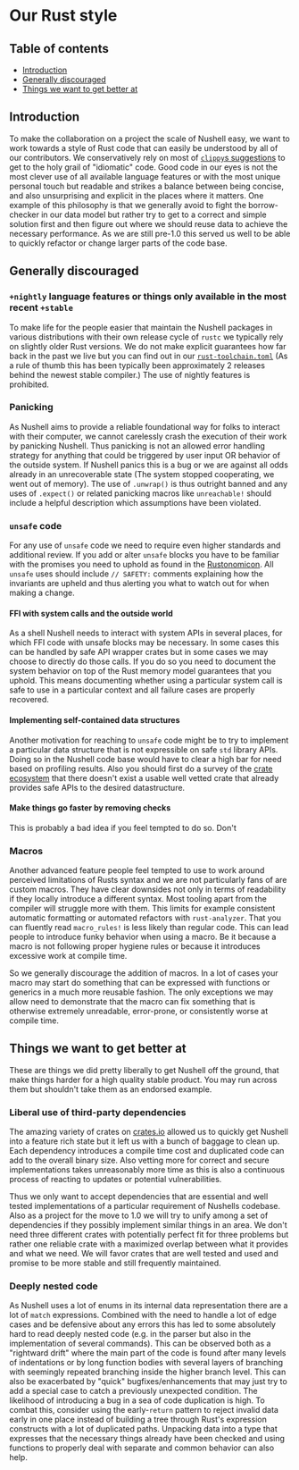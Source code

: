 # Our Rust style

## Table of contents
- [Introduction](#introduction)
- [Generally discouraged](#generally-discouraged)
- [Things we want to get better at](#things-we-want-to-get-better-at)

## Introduction
To make the collaboration on a project the scale of Nushell easy, we want to work towards a style of Rust code that can easily be understood by all of our contributors. We conservatively rely on most of [`clippy`s suggestions](https://github.com/rust-lang/rust-clippy) to get to the holy grail of "idiomatic" code. Good code in our eyes is not the most clever use of all available language features or with the most unique personal touch but readable and strikes a balance between being concise, and also unsurprising and explicit in the places where it matters.
One example of this philosophy is that we generally avoid to fight the borrow-checker in our data model but rather try to get to a correct and simple solution first and then figure out where we should reuse data to achieve the necessary performance. As we are still pre-1.0 this served us well to be able to quickly refactor or change larger parts of the code base.

## Generally discouraged
### `+nightly` language features or things only available in the most recent `+stable`
To make life for the people easier that maintain the Nushell packages in various distributions with their own release cycle of `rustc` we typically rely on slightly older Rust versions. We do not make explicit guarantees how far back in the past we live but you can find out in our [`rust-toolchain.toml`](https://github.com/nushell/nushell/blob/main/rust-toolchain.toml)
(As a rule of thumb this has been typically been approximately 2 releases behind the newest stable compiler.)
The use of nightly features is prohibited.

### Panicking
As Nushell aims to provide a reliable foundational way for folks to interact with their computer, we cannot carelessly crash the execution of their work by panicking Nushell.
Thus panicking is not an allowed error handling strategy for anything that could be triggered by user input OR behavior of the outside system. If Nushell panics this is a bug or we are against all odds already in an unrecoverable state (The system stopped cooperating, we went out of memory). The use of `.unwrap()` is thus outright banned and any uses of `.expect()` or related panicking macros like `unreachable!` should include a helpful description which assumptions have been violated.

### `unsafe` code
For any use of `unsafe` code we need to require even higher standards and additional review. If you add or alter `unsafe` blocks you have to be familiar with the promises you need to uphold as found in the [Rustonomicon](https://doc.rust-lang.org/nomicon/intro.html). All `unsafe` uses should include `// SAFETY:` comments explaining how the invariants are upheld and thus alerting you what to watch out for when making a change.
#### FFI with system calls and the outside world
As a shell Nushell needs to interact with system APIs in several places, for which FFI code with unsafe blocks may be necessary. In some cases this can be handled by safe API wrapper crates but in some cases we may choose to directly do those calls.
If you do so you need to document the system behavior on top of the Rust memory model guarantees that you uphold. This means documenting whether using a particular system call is safe to use in a particular context and all failure cases are properly recovered.
#### Implementing self-contained data structures
Another motivation for reaching to `unsafe` code might be to try to implement a particular data structure that is not expressible on safe `std` library APIs. Doing so in the Nushell code base would have to clear a high bar for need based on profiling results. Also you should first do a survey of the [crate ecosystem](https://crates.io) that there doesn't exist a usable well vetted crate that already provides safe APIs to the desired datastructure.
#### Make things go faster by removing checks
This is probably a bad idea if you feel tempted to do so. Don't
### Macros
Another advanced feature people feel tempted to use to work around perceived limitations of Rusts syntax and we are not particularly fans of are custom macros.
They have clear downsides not only in terms of readability if they locally introduce a different syntax. Most tooling apart from the compiler will struggle more with them. This limits for example consistent automatic formatting or automated refactors with `rust-analyzer`.
That you can fluently read `macro_rules!` is less likely than regular code. This can lead people to introduce funky behavior when using a macro. Be it because a macro is not following proper hygiene rules or because it introduces excessive work at compile time.

So we generally discourage the addition of macros. In a lot of cases your macro may start do something that can be expressed with functions or generics in a much more reusable fashion.
The only exceptions we may allow need to demonstrate that the macro can fix something that is otherwise extremely unreadable, error-prone, or consistently worse at compile time.
## Things we want to get better at
These are things we did pretty liberally to get Nushell off the ground, that make things harder for a high quality stable product. You may run across them but shouldn't take them as an endorsed example.
###  Liberal use of third-party dependencies
The amazing variety of crates on [crates.io](https://crates.io) allowed us to quickly get Nushell into a feature rich state but it left us with a bunch of baggage to clean up.
Each dependency introduces a compile time cost and duplicated code can add to the overall binary size. Also vetting more for correct and secure implementations takes unreasonably more time as this is also a continuous process of reacting to updates or potential vulnerabilities.

Thus we only want to accept dependencies that are essential and well tested implementations of a particular requirement of Nushells codebase.
Also as a project for the move to 1.0 we will try to unify among a set of dependencies if they possibly implement similar things in an area. We don't need three different crates with potentially perfect fit for three problems but rather one reliable crate with a maximized overlap between what it provides and what we need.
We will favor crates that are well tested and used and promise to be more stable and still frequently maintained.
### Deeply nested code
As  Nushell uses a lot of enums in its internal data representation there are a lot of `match` expressions. Combined with the need to handle a lot of edge cases and be defensive about any errors this has led to some absolutely hard to read deeply nested code (e.g. in the parser but also in the implementation of several commands).
This can be observed both as a "rightward drift" where the main part of the code is found after many levels of indentations or by long function bodies with several layers of branching with seemingly repeated branching inside the higher branch level.
This can also be exacerbated by "quick" bugfixes/enhancements that may just try to add a special case to catch a previously unexpected condition. The likelihood of introducing a bug in a sea of code duplication is high.
To combat this, consider using the early-`return` pattern to reject invalid data early in one place instead of building a tree through Rust's expression constructs with a lot of duplicated paths. Unpacking data into a type that expresses that the necessary things already have been checked and using functions to properly deal with separate and common behavior can also help.
